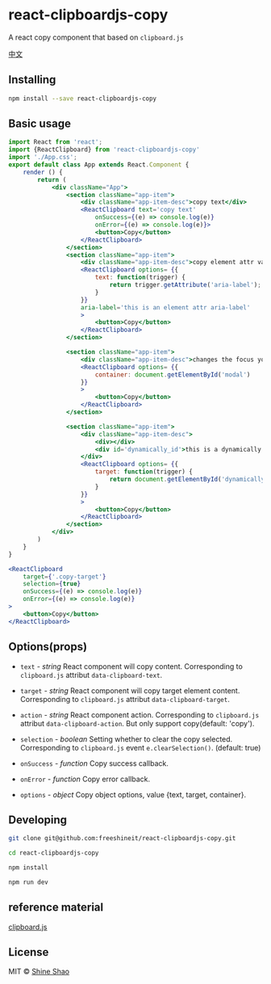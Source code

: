 # react-clipboardjs-copy

A react copy component that based on `clipboard.js`

[中文](./README_zh-CN.md)

## Installing

```sh
npm install --save react-clipboardjs-copy
```

## Basic usage

```jsx
import React from 'react';
import {ReactClipboard} from 'react-clipboardjs-copy'
import './App.css';
export default class App extends React.Component {
    render () {
        return (
            <div className="App">
                <section className="app-item">
                    <div className="app-item-desc">copy text</div>
                    <ReactClipboard text='copy text'
                        onSuccess={(e) => console.log(e)}
                        onError={(e) => console.log(e)}>
                        <button>Copy</button>
                    </ReactClipboard>
                </section>
                <section className="app-item">
                    <div className="app-item-desc">copy element attr value: aria-label='this is an element attr aria-label'</div>
                    <ReactClipboard options= {{
                        text: function(trigger) {
                            return trigger.getAttribute('aria-label');
                        }
                    }}
                    aria-label='this is an element attr aria-label'
                    >
                        <button>Copy</button>
                    </ReactClipboard>
                </section>

                <section className="app-item">
                    <div className="app-item-desc">changes the focus you'll want to set the focused element as the container value</div>
                    <ReactClipboard options= {{
                        container: document.getElementById('modal')
                    }}
                    >
                        <button>Copy</button>
                    </ReactClipboard>
                </section>

                <section className="app-item">
                    <div className="app-item-desc">
                        <div></div>
                        <div id='dynamically_id'>this is a dynamically target element, click copy button</div>
                    </div>
                    <ReactClipboard options= {{
                        target: function(trigger) {
                            return document.getElementById('dynamically_id');
                        }
                    }}
                    >
                        <button>Copy</button>
                    </ReactClipboard>
                </section>
            </div>
        )
    }
}
```

```jsx
<ReactClipboard
    target={'.copy-target'}
    selection={true}
    onSuccess={(e) => console.log(e)}
    onError={(e) => console.log(e)}
>
    <button>Copy</button>
</ReactClipboard>
```

## Options(props)

+   `text` - *string* React component will copy content. Corresponding to `clipboard.js` attribut `data-clipboard-text`.

+   `target` - *string* React component will copy target element content. Corresponding to `clipboard.js` attribut `data-clipboard-target`.

+   `action` - *string* React component action. Corresponding to `clipboard.js` attribut `data-clipboard-action`. But only support copy(default: 'copy').

+   `selection` - *boolean*  Setting whether to clear the copy selected. Corresponding to `clipboard.js` event `e.clearSelection()`. (default: true)

+   `onSuccess` - *function* Copy success callback.

+   `onError` - *function* Copy error callback.

+   `options` - *object* Copy object options, value {text, target, container}.




## Developing

```sh
git clone git@github.com:freeshineit/react-clipboardjs-copy.git

cd react-clipboardjs-copy

npm install

npm run dev
```

## reference material

[clipboard.js](https://clipboardjs.com/)

## License

MIT © [Shine Shao](https://github.com/freeshineit)
